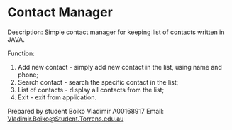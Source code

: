 # Contact Manager
Description: Simple contact manager for keeping list of contacts written in JAVA.

Function:
1. Add new contact - simply add new contact in the list, using name and phone;
2. Search contact - search the specific contact in the list;
3. List of contacts - display all contacts from the list; 
4. Exit - exit from application.

Prepared by student Boiko Vladimir A00168917 
Email:  Vladimir.Boiko@Student.Torrens.edu.au